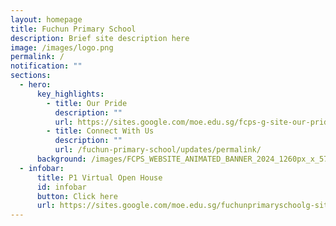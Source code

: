 ```yaml
---
layout: homepage
title: Fuchun Primary School
description: Brief site description here
image: /images/logo.png
permalink: /
notification: ""
sections:
  - hero:
      key_highlights:
        - title: Our Pride
          description: ""
          url: https://sites.google.com/moe.edu.sg/fcps-g-site-our-pride/our-pride-home/
        - title: Connect With Us
          description: ""
          url: /fuchun-primary-school/updates/permalink/
      background: /images/FCPS_WEBSITE_ANIMATED_BANNER_2024_1260px_x_574px__Canva_com__4_5_sec__5mb_.gif
  - infobar:
      title: P1 Virtual Open House
      id: infobar
      button: Click here
      url: https://sites.google.com/moe.edu.sg/fuchunprimaryschoolg-site/p1-virtual-open-house
---
```

